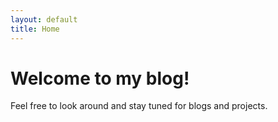 ```yaml
---
layout: default
title: Home
---
```


# Welcome to my blog!

Feel free to look around and stay tuned for blogs and projects.